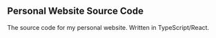 
## Personal Website Source Code

The source code for my personal website. Written in TypeScript/React.
